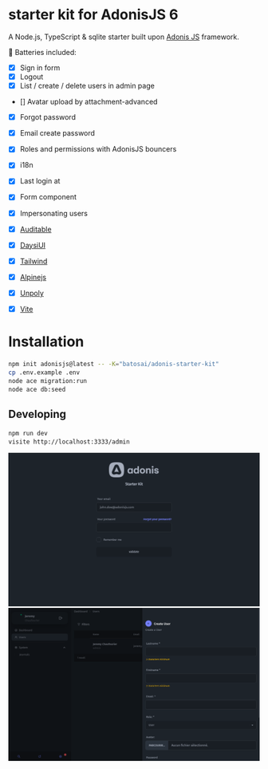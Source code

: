 # starter kit for AdonisJS 6

A Node.js, TypeScript & sqlite starter built upon [Adonis JS](https://adonisjs.com) framework.

🔋 Batteries included:

- [x] Sign in form
- [x] Logout
- [x] List / create / delete users in admin page
- [] Avatar upload by attachment-advanced
- [x] Forgot password
- [x] Email create password
- [x] Roles and permissions with AdonisJS bouncers
- [x] i18n
- [x] Last login at
- [x] Form component
- [x] Impersonating users
- [x] [Auditable](https://adonis-auditing.stouder.io)
- [x] [DaysiUI](https://daisyui.com/)
- [x] [Tailwind](https://tailwindcss.com/)
- [x] [Alpinejs](https://alpinejs.dev/)
- [x] [Unpoly](https://unpoly.com/)
- [x] [Vite](https://vitejs.dev/)


# Installation

```bash
npm init adonisjs@latest -- -K="batosai/adonis-starter-kit"
cp .env.example .env
node ace migration:run
node ace db:seed
```

## Developing

```bash
npm run dev
visite http://localhost:3333/admin
```

<img src="screenshots/screen1.png">
<img src="screenshots/screen2.png">
